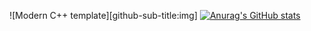 <div id="title" align=center>

![Modern C++ template][github-sub-title:img]
[![Anurag's GitHub stats](https://github-readme-stats.vercel.app/api?username=shay-520&show_icons=true&theme=tokyonight)](https://b23.tv/iEJTnPp)

</div>